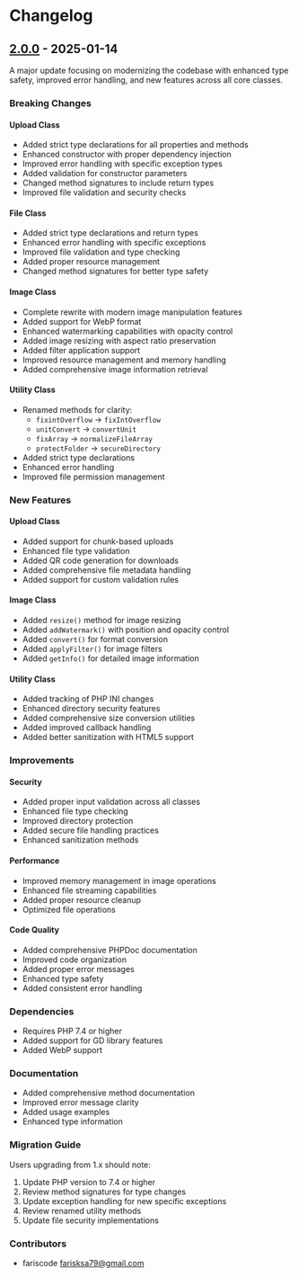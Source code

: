 # Changelog

## [2.0.0] - 2025-01-14

A major update focusing on modernizing the codebase with enhanced type safety, improved error handling, and new features across all core classes.

### Breaking Changes

#### Upload Class
- Added strict type declarations for all properties and methods
- Enhanced constructor with proper dependency injection
- Improved error handling with specific exception types
- Added validation for constructor parameters
- Changed method signatures to include return types
- Improved file validation and security checks

#### File Class
- Added strict type declarations and return types
- Enhanced error handling with specific exceptions
- Improved file validation and type checking
- Added proper resource management
- Changed method signatures for better type safety

#### Image Class
- Complete rewrite with modern image manipulation features
- Added support for WebP format
- Enhanced watermarking capabilities with opacity control
- Added image resizing with aspect ratio preservation
- Added filter application support
- Improved resource management and memory handling
- Added comprehensive image information retrieval

#### Utility Class
- Renamed methods for clarity:
  - `fixintOverflow` → `fixIntOverflow`
  - `unitConvert` → `convertUnit`
  - `fixArray` → `normalizeFileArray`
  - `protectFolder` → `secureDirectory`
- Added strict type declarations
- Enhanced error handling
- Improved file permission management

### New Features

#### Upload Class
- Added support for chunk-based uploads
- Enhanced file type validation
- Added QR code generation for downloads
- Added comprehensive file metadata handling
- Added support for custom validation rules

#### Image Class
- Added `resize()` method for image resizing
- Added `addWatermark()` with position and opacity control
- Added `convert()` for format conversion
- Added `applyFilter()` for image filters
- Added `getInfo()` for detailed image information

#### Utility Class
- Added tracking of PHP INI changes
- Enhanced directory security features
- Added comprehensive size conversion utilities
- Added improved callback handling
- Added better sanitization with HTML5 support

### Improvements

#### Security
- Added proper input validation across all classes
- Enhanced file type checking
- Improved directory protection
- Added secure file handling practices
- Enhanced sanitization methods

#### Performance
- Improved memory management in image operations
- Enhanced file streaming capabilities
- Added proper resource cleanup
- Optimized file operations

#### Code Quality
- Added comprehensive PHPDoc documentation
- Improved code organization
- Added proper error messages
- Enhanced type safety
- Added consistent error handling

### Dependencies
- Requires PHP 7.4 or higher
- Added support for GD library features
- Added WebP support

### Documentation
- Added comprehensive method documentation
- Improved error message clarity
- Added usage examples
- Enhanced type information

### Migration Guide
Users upgrading from 1.x should note:
1. Update PHP version to 7.4 or higher
2. Review method signatures for type changes
3. Update exception handling for new specific exceptions
4. Review renamed utility methods
5. Update file security implementations

### Contributors
- fariscode <farisksa79@gmail.com>

[2.0.0]: https://github.com/farisc0de/PhpFileUploading/releases/tag/v2.0.0
